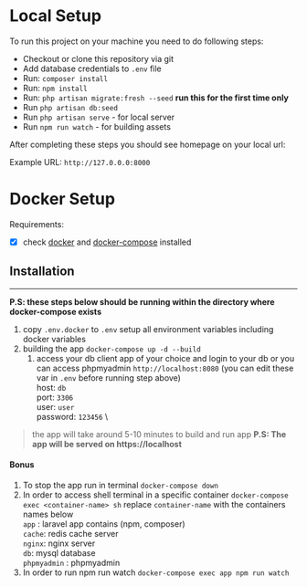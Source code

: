 # Local Setup

To run this project on your machine you need to do following steps:

* Checkout or clone this repository via git
* Add database credentials to `.env` file
* Run: `composer install`
* Run: `npm install`  
* Run: `php artisan migrate:fresh --seed` **run this for the first time only**
* Run `php artisan db:seed`
* Run `php artisan serve` - for local server
* Run `npm run watch` - for building assets


After completing these steps you should see homepage on your local url:

Example URL: `http://127.0.0.0:8000`
# Docker Setup 
Requirements:
- [x] check [docker](https://www.docker.com/get-started) and [docker-compose](https://docs.docker.com/compose/install/) installed

## Installation

---
**P.S: these steps below should be running within the directory where docker-compose exists**
1. copy `.env.docker` to `.env` setup all environment variables including docker variables
2. building the app `docker-compose up -d --build`
    1. access your db client app of your choice and login to your db or you can access phpmyadmin `http://localhost:8080` (you can edit these var in `.env` before running step above) \
       host: `db` \
       port: `3306` \
       user: `user` \
       password: `123456` \
> the app will take around 5-10 minutes to build and run app
**P.S: The app will be served on https://localhost**

#### Bonus
1. To stop the app run in terminal `docker-compose down`
2. In order to access shell terminal in a specific container `docker-compose exec <container-name> sh`
   replace `container-name` with the containers names below \
   `app` :  laravel app contains (npm, composer) \
   `cache`: redis cache server \
   `nginx`: nginx server \
   `db`: mysql database \
   `phpmyadmin` : phpmyadmin
3. In order to run npm run watch `docker-compose exec app npm run watch`
